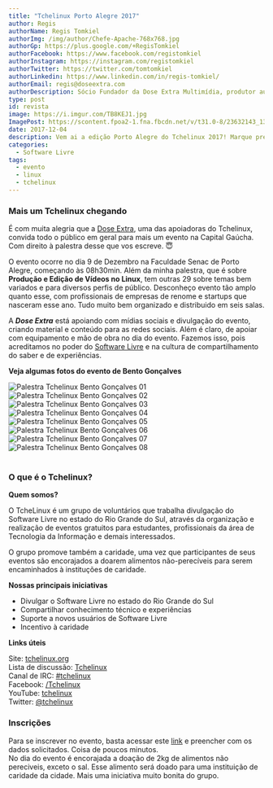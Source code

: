 ```yaml
---
title: "Tchelinux Porto Alegre 2017"
author: Regis
authorName: Regis Tomkiel
authorImg: /img/author/Chefe-Apache-768x768.jpg
authorGp: https://plus.google.com/+RegisTomkiel
authorFacebook: https://www.facebook.com/registomkiel
authorInstagram: https://instagram.com/registomkiel
authorTwitter: https://twitter.com/tomtomkiel
authorLinkedin: https://www.linkedin.com/in/regis-tomkiel/
authorEmail: regis@doseextra.com
authorDescription: Sócio Fundador da Dose Extra Multimídia, produtor audiovisual, desenvolvedor web, podcaster, escritor e quando sobra tempo, coleciona videogames e filmes independentes.
type: post
id: revista
image: https://i.imgur.com/TB8KEJ1.jpg
ImagePost: https://scontent.fpoa2-1.fna.fbcdn.net/v/t31.0-8/23632143_1368195819947566_8388880337382494231_o.jpg?oh=c135e2fee87096bb7aee06fac429bd04&oe=5ACEF0DA
date: 2017-12-04
description: Vem ai a edição Porto Alegre do Tchelinux 2017! Marque presença!
categories:
  - Software Livre
tags:
  - evento
  - linux
  - tchelinux
---
```


### Mais um Tchelinux chegando

É com muita alegria que a [Dose Extra](//doseextra.com "Dose Extra Multimídia"), uma das apoiadoras do Tchelinux, convida todo o público em geral para mais um evento na Capital Gaúcha. Com direito à palestra desse que vos escreve. &#128519;      

O evento ocorre no dia 9 de Dezembro na Faculdade Senac de Porto Alegre, começando às 08h30min.
Além da minha palestra, que é sobre **Produção e Edição de Vídeos no Linux**, tem outras 29 sobre temas bem variados e para diversos perfis de público. Desconheço evento tão amplo quanto esse, com profissionais de empresas de renome e startups que nasceram esse ano. Tudo muito bem organizado e distribuido em seis salas.    

A ***Dose Extra*** está apoiando com mídias sociais e divulgação do evento, criando material e conteúdo para as redes sociais. Além é claro, de apoiar com equipamento e mão de obra no dia do evento. Fazemos isso, pois acreditamos no poder do [Software Livre](http://softwarelivre.org/) e na cultura de compartilhamento do saber e de experiências.   

**Veja algumas fotos do evento de Bento Gonçalves**
<div class="owl-carousel owl-slider">
<img src="https://scontent.fpoa2-1.fna.fbcdn.net/v/t31.0-8/22291516_1312219778878504_1093303471677307765_o.jpg?oh=998c107a8f029d2df0af9fa164471ef9&oe=5ACEA92A" alt="Palestra Tchelinux Bento Gonçalves 01" />
<img src="https://scontent.fpoa2-1.fna.fbcdn.net/v/t31.0-8/22291329_1312226638877818_5871885845354766030_o.jpg?oh=b66d317de6a090d64186899f1b62fa81&oe=5ACF3C24" alt="Palestra Tchelinux Bento Gonçalves 02" />
<img src="https://scontent.fpoa2-1.fna.fbcdn.net/v/t31.0-8/22339424_1312256488874833_3313445946308790818_o.jpg?oh=e8380ea5681c61265eb4aa4aaae9e3df&oe=5AC41EA3" alt="Palestra Tchelinux Bento Gonçalves 03" />
<img src="https://scontent.fpoa2-1.fna.fbcdn.net/v/t31.0-8/22382157_1312232068877275_7309471026716691484_o.jpg?oh=5cab1ec0cbf6e2ed51589f49a4fdb39d&oe=5A95F411" alt="Palestra Tchelinux Bento Gonçalves 04" />
<img src="https://scontent.fpoa2-1.fna.fbcdn.net/v/t31.0-8/22384225_1312242645542884_2214641154397941941_o.jpg?oh=b20efef00f6d52b68e39240f119496e5&oe=5AC4A601" alt="Palestra Tchelinux Bento Gonçalves 05" />
<img src="https://scontent.fpoa2-1.fna.fbcdn.net/v/t31.0-8/22424186_1312261138874368_1122366548158064636_o.jpg?oh=cff91689463f76e433b59a28d59fcec1&oe=5A8D7192" alt="Palestra Tchelinux Bento Gonçalves 06" />
<img src="https://scontent.fpoa2-1.fna.fbcdn.net/v/t31.0-8/22384203_1312244128876069_5907477994076559314_o.jpg?oh=3aa86d11f7939bb3abcd73608ae63ced&oe=5A92B94B" alt="Palestra Tchelinux Bento Gonçalves 07" />
<img src="https://scontent.fpoa2-1.fna.fbcdn.net/v/t31.0-8/22384331_1312232062210609_4411256041250363867_o.jpg?oh=0c2480dd6e0215ec1cadb1ef49865673&oe=5A998632" alt="Palestra Tchelinux Bento Gonçalves 08" />
</div>

<br>


### O que é o Tchelinux?

**Quem somos?**

O TcheLinux é um grupo de voluntários que trabalha divulgação do Software Livre no estado do Rio Grande do Sul, através da organização e realização de eventos gratuitos para estudantes, profissionais da área de Tecnologia da Informação e demais interessados.

O grupo promove também a caridade, uma vez que participantes de seus eventos são encorajados a doarem alimentos não-perecíveis para serem encaminhados à instituções de caridade.


**Nossas principais iniciativas**

- Divulgar o Software Livre no estado do Rio Grande do Sul
- Compartilhar conhecimento técnico e experiências
- Suporte a novos usuários de Software Livre
- Incentivo à caridade

**Links úteis**  

Site: [tchelinux.org](https://tchelinux.org)  
Lista de discussão: [Tchelinux](https://groups.google.com/forum/#!forum/tchelinux)  
Canal de IRC: [#tchelinux](http://freenode.net/)  
Facebook: [/Tchelinux](https://facebook.com/tchelinux)  
YouTube: [tchelinux](https://www.youtube.com/channel/UChibAixACm-r5NZVgr53QbA)  
Twitter: [@tchelinux](https://twitter.com/tchelinux)  


### Inscrições
Para se inscrever no evento, basta acessar este [link](https://goo.gl/SJbJMa) e preencher com os dados solicitados. Coisa de poucos minutos.    
No dia do evento é encorajada a doação de 2kg de alimentos não pereciveis, exceto o sal. Esse alimento será doado para uma instituição de caridade da cidade. Mais uma iniciativa muito bonita do grupo.
